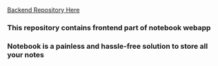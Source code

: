 [Backend Repository Here](https://github.com/vipulchaudhary16/backend-for-notebook)

### This repository contains frontend part of notebook webapp
### Notebook is a painless and hassle-free solution to store all your notes
